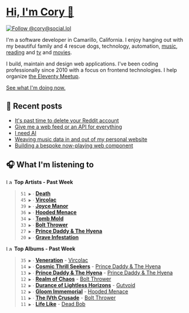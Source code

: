 # [Hi, I'm Cory 👋](https://coryd.dev)

[![Follow @cory@social.lol](https://img.shields.io/mastodon/follow/109606224363698309?domain=https%3A%2F%2Fsocial.lol&style=for-the-badge&logo=Mastodon&logoColor=white&labelColor=6364FF)](https://social.lol/@cory)

I'm a software developer in Camarillo, California. I enjoy hanging out with my beautiful family and 4 rescue dogs, technology, automation, [music](https://last.fm/user/coryd_), [reading](https://app.thestorygraph.com/profile/coryd) and [tv](https://trakt.tv/users/cdransf) and [movies](https://trakt.tv/users/cdransf).

I build, maintain and design web applications. I've been coding professionally since 2010 with a focus on frontend technologies. I help organize [the Eleventy Meetup](https://11tymeetup.dev/).

[See what I'm doing now.](https://coryd.dev/now)

## 📝 Recent posts

<!-- BLOGPOSTS:START -->
- [It's past time to delete your Reddit account](https://coryd.dev/posts/2024/its-past-time-to-delete-your-reddit-account/)
- [Give me a web feed or an API for everything](https://coryd.dev/posts/2024/give-me-a-web-feed-or-an-api-for-everything/)
- [I need AI](https://coryd.dev/posts/2024/i-need-ai/)
- [Weaving music data in and out of my personal website](https://coryd.dev/posts/2024/weaving-music-in-and-out-of-my-personal-site/)
- [Building a bespoke now-playing web component](https://coryd.dev/posts/2024/building-a-bespoke-now-playing-web-component/)
<!-- BLOGPOSTS:END -->

## 🎧 What I'm listening to

<!--START_LASTFM_ARTISTS:{"period": "7day", "rows": 8}-->
<a href="https://last.fm" target="_blank"><img src="https://user-images.githubusercontent.com/17434202/215290617-e793598d-d7c9-428f-9975-156db1ba89cc.svg" alt="Last.fm Logo" width="18" height="13"/></a> **Top Artists - Past Week**

> `51 ▶️` ∙ **[Death](https://www.last.fm/music/Death)**<br/>
> `45 ▶️` ∙ **[Vircolac](https://www.last.fm/music/Vircolac)**<br/>
> `39 ▶️` ∙ **[Joyce Manor](https://www.last.fm/music/Joyce+Manor)**<br/>
> `36 ▶️` ∙ **[Hooded Menace](https://www.last.fm/music/Hooded+Menace)**<br/>
> `34 ▶️` ∙ **[Tomb Mold](https://www.last.fm/music/Tomb+Mold)**<br/>
> `33 ▶️` ∙ **[Bolt Thrower](https://www.last.fm/music/Bolt+Thrower)**<br/>
> `27 ▶️` ∙ **[Prince Daddy & The Hyena](https://www.last.fm/music/Prince+Daddy+&+The+Hyena)**<br/>
> `20 ▶️` ∙ **[Grave Infestation](https://www.last.fm/music/Grave+Infestation)**<br/>
<!--END_LASTFM_ARTISTS-->

<!--START_LASTFM_ALBUMS:{"period": "7day", "rows": 8}-->
<a href="https://last.fm" target="_blank"><img src="https://user-images.githubusercontent.com/17434202/215290617-e793598d-d7c9-428f-9975-156db1ba89cc.svg" alt="Last.fm Logo" width="18" height="13"/></a> **Top Albums - Past Week**

> `35 ▶️` ∙ **[Veneration](https://www.last.fm/music/Vircolac/Veneration)** - [Vircolac](https://www.last.fm/music/Vircolac)<br/>
> `14 ▶️` ∙ **[Cosmic Thrill Seekers](https://www.last.fm/music/Prince+Daddy+&+The+Hyena/Cosmic+Thrill+Seekers)** - [Prince Daddy & The Hyena](https://www.last.fm/music/Prince+Daddy+&+The+Hyena)<br/>
> `13 ▶️` ∙ **[Prince Daddy & The Hyena](https://www.last.fm/music/Prince+Daddy+&+The+Hyena/Prince+Daddy+&+The+Hyena)** - [Prince Daddy & The Hyena](https://www.last.fm/music/Prince+Daddy+&+The+Hyena)<br/>
> `12 ▶️` ∙ **[Realm of Chaos](https://www.last.fm/music/Bolt+Thrower/Realm+of+Chaos)** - [Bolt Thrower](https://www.last.fm/music/Bolt+Thrower)<br/>
> `12 ▶️` ∙ **[Durance of Lightless Horizons](https://www.last.fm/music/Gutvoid/Durance+of+Lightless+Horizons)** - [Gutvoid](https://www.last.fm/music/Gutvoid)<br/>
> `12 ▶️` ∙ **[Gloom Immemorial](https://www.last.fm/music/Hooded+Menace/Gloom+Immemorial)** - [Hooded Menace](https://www.last.fm/music/Hooded+Menace)<br/>
> `11 ▶️` ∙ **[The IVth Crusade](https://www.last.fm/music/Bolt+Thrower/The+IVth+Crusade)** - [Bolt Thrower](https://www.last.fm/music/Bolt+Thrower)<br/>
> `11 ▶️` ∙ **[Life Like](https://www.last.fm/music/Dead+Bob/Life+Like)** - [Dead Bob](https://www.last.fm/music/Dead+Bob)<br/>
<!--END_LASTFM_ALBUMS-->
